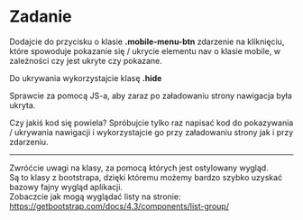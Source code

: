 # Zadanie


 Dodajcie do przycisku o klasie **.mobile-menu-btn** zdarzenie na kliknięciu,  
 które spowoduje pokazanie się / ukrycie elementu nav o klasie mobile, w zależności czy jest ukryte czy pokazane.

 Do ukrywania wykorzystajcie klasę **.hide**

 Sprawcie za pomocą JS-a, aby zaraz po załadowaniu strony nawigacja była ukryta.

 Czy jakiś kod się powiela? Spróbujcie tylko raz napisać kod do pokazywania / ukrywania nawigacji i wykorzystajcie go przy załadowaniu strony jak i przy zdarzeniu.


 ---
 Zwróćcie uwagi na klasy, za pomocą których jest ostylowany wygląd.  
 Są to klasy z bootstrapa, dzięki któremu możemy bardzo szybko uzyskać bazowy fajny wygląd aplikacji.  
 Zobaczcie jak mogą wyglądać listy na stronie: https://getbootstrap.com/docs/4.3/components/list-group/

